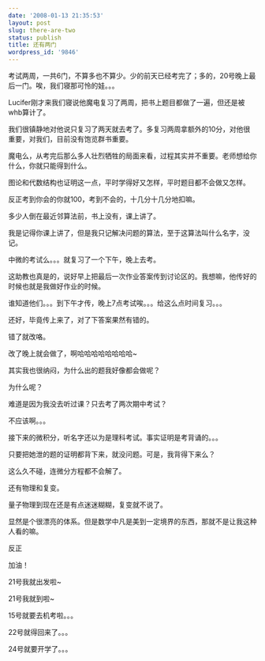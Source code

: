 ```yaml
---
date: '2008-01-13 21:35:53'
layout: post
slug: there-are-two
status: publish
title: 还有两门
wordpress_id: '9846'
---
```


考试两周，一共6门，不算多也不算少。少的前天已经考完了；多的，20号晚上最后一门。唉，我们寝那可怜的娃。。。

Lucifer刚才来我们寝说他魔电复习了两周，把书上题目都做了一遍，但还是被whb算计了。

我们很镇静地对他说只复习了两天就去考了。多复习两周拿额外的10分，对他很重要，对我们，目前没有饱览群书重要。

魔电么，从考完后那么多人壮烈牺牲的局面来看，过程其实并不重要。老师想给你什么，你就只能得到什么。

图论和代数结构也证明这一点，平时学得好又怎样，平时题目都不会做又怎样。

反正考到你会的你就100，考到不会的，十几分十几分地扣嘛。

多少人倒在最近邻算法前，书上没有，课上讲了。

我是记得你课上讲了，但是我只记解决问题的算法，至于这算法叫什么名字，没记。

中微的考试么。。。就复习了一个下午，晚上去考。

这助教也真是的，说好早上把最后一次作业答案传到讨论区的。我想嘛，他传好的时候也就是我做好作业的时候。

谁知道他们。。。到下午才传，晚上7点考试唉。。。给这么点时间复习。。。

还好，毕竟传上来了，对了下答案果然有错的。

错了就改咯。

改了晚上就会做了，啊哈哈哈哈哈哈哈哈~

其实我也很纳闷，为什么出的题我好像都会做呢？

为什么呢？

难道是因为我没去听过课？只去考了两次期中考试？

不应该啊。。。

接下来的微积分，听名字还以为是理科考试。事实证明是考背诵的。。。

只要把她泄的题的证明都背下来，就没问题。可是，我背得下来么？

这么久不碰，连微分方程都不会解了。

还有物理和复变。

量子物理到现在还是有点迷迷糊糊，复变就不说了。

显然是个很漂亮的体系。但是数学中凡是美到一定境界的东西，那就不是让我这种人看的嘛。

反正

加油！

21号我就出发啦~

21号我就到啦~

15号就要去机考啦。。。

22号就得回来了。。。

24号就要开学了。。。
